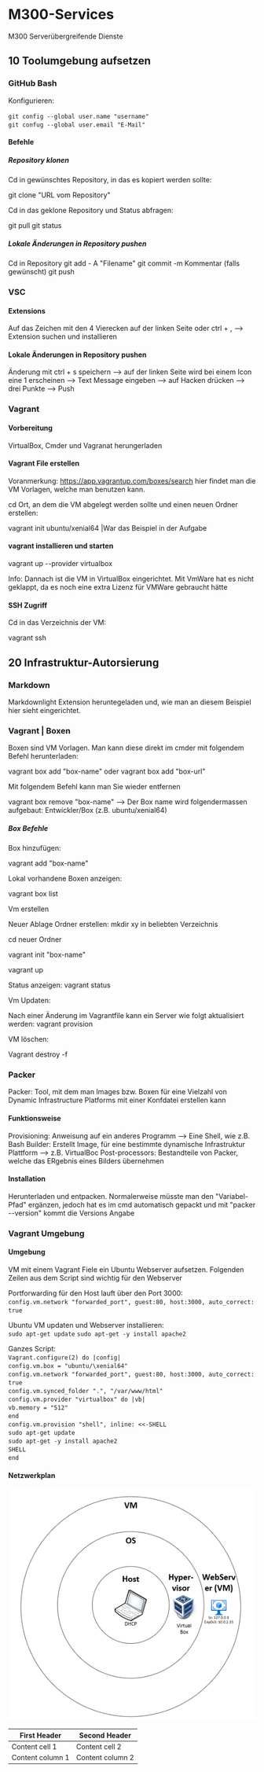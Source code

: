 # M300-Services
M300 Serverübergreifende Dienste

## 10 Toolumgebung aufsetzen
### GitHub Bash
Konfigurieren:

`git config --global user.name "username"`\
`git confug --global user.email "E-Mail"`

#### Befehle
##### Repository klonen
Cd in gewünschtes Repository, in das es kopiert werden sollte:

git clone "URL vom Repository"

Cd in das geklone Repository und Status abfragen:

git pull
git status

##### Lokale Änderungen in Repository pushen
Cd in Repository
git add - A "Filename"
git commit -m Kommentar (falls gewünscht)
git push

### VSC
#### Extensions
Auf das Zeichen mit den 4 Vierecken auf der linken Seite oder ctrl + , --> Extension suchen und installieren

#### Lokale Änderungen in Repository pushen
Änderung mit ctrl + s speichern --> auf der linken Seite wird bei einem Icon eine 1 erscheinen --> Text Message eingeben --> auf Hacken drücken --> drei Punkte --> Push

### Vagrant
#### Vorbereitung
VirtualBox, Cmder und Vagranat herungerladen

#### Vagrant File erstellen
Voranmerkung: https://app.vagrantup.com/boxes/search hier findet man die VM Vorlagen, welche man benutzen kann.

cd Ort, an dem die VM abgelegt werden sollte und einen neuen Ordner erstellen:

vagrant init ubuntu/xenial64 |War das Beispiel in der Aufgabe

#### vagrant installieren und starten
vagrant up --provider virtualbox

Info: Dannach ist die VM in VirtualBox eingerichtet. Mit VmWare hat es nicht geklappt, da es noch eine extra Lizenz für VMWare gebraucht hätte

#### SSH Zugriff
Cd in das Verzeichnis der VM:

vagrant ssh

## 20 Infrastruktur-Autorsierung 
### Markdown

Markdownlight Extension heruntegeladen und, wie man an diesem Beispiel hier sieht eingerichtet.

### Vagrant | Boxen
Boxen sind VM Vorlagen. Man kann diese direkt im cmder mit folgendem Befehl herunterladen:

vagrant box add "box-name" oder vagrant box add "box-url"

Mit folgendem Befehl kann man Sie wieder entfernen

vagrant box remove "box-name" --> Der Box name wird folgendermassen aufgebaut: Entwickler/Box (z.B. ubuntu/xenial64)

##### Box Befehle
Box hinzufügen:

vagrant add "box-name"

Lokal vorhandene Boxen anzeigen:

vagrant  box list

Vm erstellen

Neuer Ablage Ordner erstellen: mkdir xy in beliebten Verzeichnis

cd neuer Ordner

vagrant init "box-name"

vagrant up

Status anzeigen: vagrant status

Vm Updaten:

Nach einer Änderung im Vagrantfile kann ein Server wie folgt aktualisiert werden: vagrant provision

VM löschen:

Vagrant destroy -f

### Packer
Packer: Tool, mit dem man Images bzw. Boxen für eine Vielzahl von Dynamic Infrastructure Platforms mit einer Konfdatei erstellen kann

#### Funktionsweise

Provisioning: Anweisung auf ein anderes Programm --> Eine Shell, wie z.B. Bash
Builder: Erstellt Image, für eine bestimmte dynamische Infrastruktur Plattform --> z.B. VirtualBoc
Post-processors: Bestandteile von Packer, welche das ERgebnis eines Bilders übernehmen

#### Installation 
Herunterladen und entpacken. Normalerweise müsste man den "Variabel-Pfad" ergänzen, jedoch hat es im cmd automatisch gepackt und mit "packer --version" kommt die Versions Angabe

### Vagrant Umgebung

#### Umgebung 
VM mit einem Vagrant Fiele ein Ubuntu Webserver aufsetzen. Folgenden Zeilen aus dem Script sind wichtig für den Webserver

Portforwarding für den Host lauft über den Port 3000:\
`config.vm.network "forwarded_port", guest:80, host:3000, auto_correct: true`

Ubuntu VM updaten und Webserver installieren:\
`sudo apt-get update`
`sudo apt-get -y install apache2 `

Ganzes Script:\
`Vagrant.configure(2) do |config|`\
  `config.vm.box = "ubuntu/\xenial64"`\
  `config.vm.network "forwarded_port", guest:80, host:3000, auto_correct: true`\
 `config.vm.synced_folder ".", "/var/www/html"  `\
`config.vm.provider "virtualbox" do |vb|`\
 `vb.memory = "512"`\
`end`\
`config.vm.provision "shell", inline: <<-SHELL`\
  `sudo apt-get update`\
  `sudo apt-get -y install apache2`\
`SHELL`\
`end`

#### Netzwerkplan
![alt text](https://github.com/BlackStar8440/M300-Services/blob/main/images/20_Netzwerkplan.PNG)

First Header | Second Header
------------ | -------------
Content cell 1 | Content cell 2
Content column 1 | Content column 2